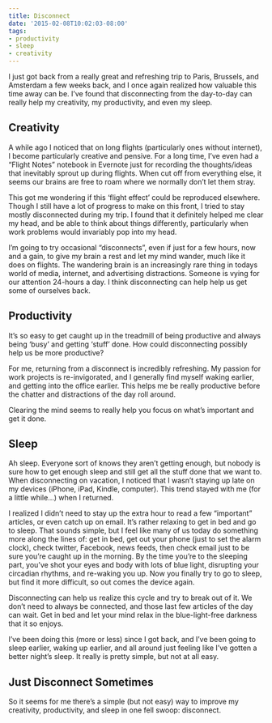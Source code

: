 ```yaml
---
title: Disconnect
date: '2015-02-08T10:02:03-08:00'
tags:
- productivity
- sleep
- creativity
---
```


I just got back from a really great and refreshing trip to Paris, Brussels, and Amsterdam a few weeks back, and I once again realized how valuable this time away can be. I’ve found that disconnecting from the day-to-day can really help my creativity,  my productivity, and even my sleep.

## Creativity

A while ago I noticed that on long flights (particularly ones without internet), I become particularly creative and pensive. For a long time, I’ve even had a “Flight Notes” notebook in Evernote just for recording the thoughts/ideas that inevitably sprout up during flights. When cut off from everything else, it seems our brains are free to roam where we normally don’t let them stray.

This got me wondering if this ‘flight effect’ could be reproduced elsewhere. Though I still have a lot of progress to make on this front, I tried to stay mostly disconnected during my trip. I found that it definitely helped me clear my head, and be able to think about things differently, particularly when work problems would invariably pop into my head.

I’m going to try occasional “disconnects”, even if just for a few hours, now and a gain, to give my brain a rest and let my mind wander, much like it does on flights. The wandering brain is an increasingly rare thing in todays world of media, internet, and advertising distractions. Someone is vying for our attention 24-hours a day. I think disconnecting can help help us get some of ourselves back.

## Productivity

It’s so easy to get caught up in the treadmill of being productive and always being ‘busy’ and getting ‘stuff’ done. How could disconnecting possibly help us be more productive?

For me, returning from a disconnect is incredibly refreshing. My passion for work projects is re-invigorated, and I generally find myself waking earlier, and getting into the office earlier. This helps me be really productive before the chatter and distractions of the day roll around.

Clearing the mind seems to really help you focus on what’s important and get it done.

## Sleep

Ah sleep.  Everyone sort of knows they aren’t getting enough, but nobody is sure how to get enough sleep and still get all the stuff done that we want to.  When disconnecting on vacation, I noticed that I wasn’t staying up late on my devices (iPhone, iPad, Kindle, computer).  This trend stayed with me (for a little while…) when I returned.

I realized I didn’t need to stay up the extra hour to read a few “important” articles, or even catch up on email.  It’s rather relaxing to get in bed and go to sleep.  That sounds simple, but I feel like many of us today do something more along the lines of: get in bed, get out your phone (just to set the alarm clock), check twitter, Facebook, news feeds, then check email just to be sure you’re caught up in the morning.  By the time you’re to the sleeping part, you’ve shot your eyes and body with lots of blue light, disrupting your circadian rhythms, and re-waking you up.  Now you finally try to go to sleep, but find it more difficult, so out comes the device again.

Disconnecting can help us realize this cycle and try to break out of it.  We don’t need to always be connected, and those last few articles of the day can wait.  Get in bed and let your mind relax in the blue-light-free darkness that it so enjoys.

I’ve been doing this (more or less) since I got back, and I’ve been going to sleep earlier, waking up earlier, and all around just feeling like I’ve gotten a better night’s sleep.  It really is pretty simple, but not at all easy.

## Just Disconnect Sometimes

So it seems for me there’s a simple (but not easy) way to improve my creativity, productivity, and sleep in one fell swoop: disconnect.